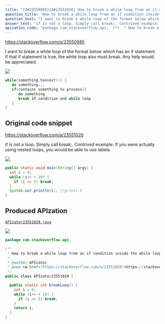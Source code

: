 ```yaml
---
title: "[Q#23550985][A#23551020] How to break a while loop from an if condition inside the while loop?"
question_title: "How to break a while loop from an if condition inside the while loop?"
question_text: "I want to break a while loop of the format below which has an if statement. If that if statement is true, the while loop also must break. Any help would be appreciated."
answer_text: "if is not a loop. Simply call break;. Contrived example: If you were actually using nested loops, you would be able to use labels."
apization_code: "package com.stackoverflow.api;  /**  * How to break a while loop from an if condition inside the while loop?  *  * @author APIzator  * @see <a href=\"https://stackoverflow.com/a/23551020\">https://stackoverflow.com/a/23551020</a>  */ public class APIzator23551020 {    public static int breakLoop() {     int i = 0;     while (i++ < 10) {       if (i == 5) break;     }     return i;   } }"
---
```


https://stackoverflow.com/q/23550985

I want to break a while loop of the format below which has an if statement. If that if statement is true, the while loop also must break. Any help would be appreciated.


<div class="code-logo"><img src="/stackoverflow.png" /></div>

```java
while(something.hasnext()) {
   do something...
   if(contains something to process){
      do something
      break if condition and while loop
   }
}
```


## Original code snippet

https://stackoverflow.com/a/23551020

if is not a loop. Simply call break;.
Contrived example:
If you were actually using nested loops, you would be able to use labels.

<div class="code-logo"><img src="/stackoverflow.png" /></div>

```java
public static void main(String[] args) {
  int i = 0;
  while (i++ < 10) {
    if (i == 5) break;
  }
  System.out.println(i); //prints 5
}
```

## Produced APIzation

[`APIzator23551020.java`](https://github.com/pasqualesalza/apization/raw/main/data/search/APIzator23551020.java)

<div class="code-logo"><img src="/apizator.png" /></div>

```java
package com.stackoverflow.api;

/**
 * How to break a while loop from an if condition inside the while loop?
 *
 * @author APIzator
 * @see <a href="https://stackoverflow.com/a/23551020">https://stackoverflow.com/a/23551020</a>
 */
public class APIzator23551020 {

  public static int breakLoop() {
    int i = 0;
    while (i++ < 10) {
      if (i == 5) break;
    }
    return i;
  }
}

```